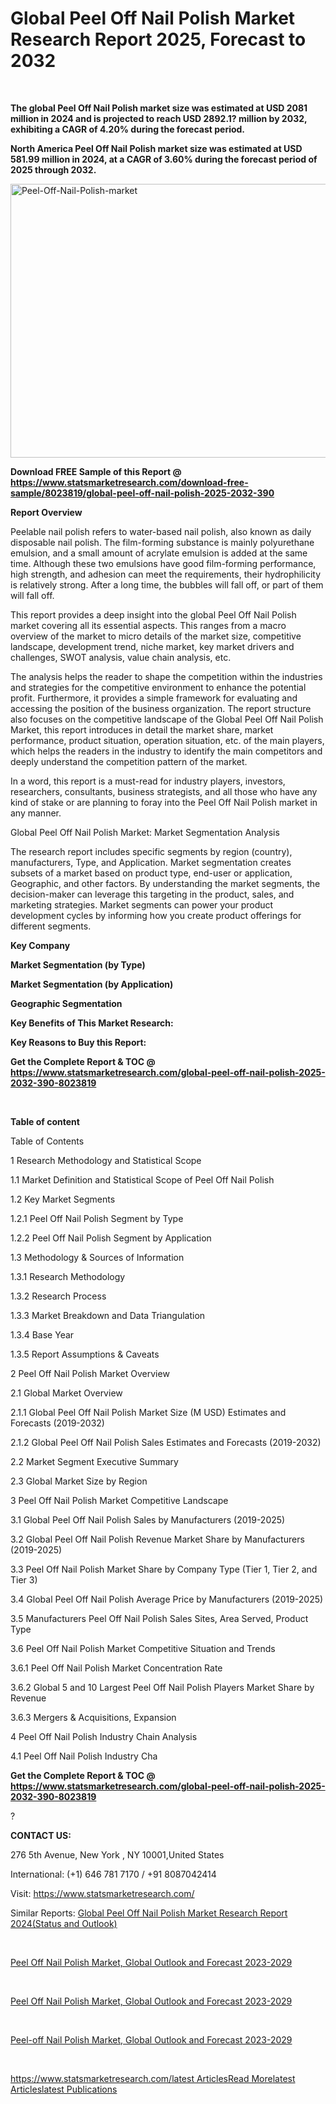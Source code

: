 <h1>Global Peel Off Nail Polish Market Research Report 2025, Forecast to 2032</h1><br/><p><strong>The global Peel Off Nail Polish market size was estimated at USD 2081 million in 2024 and is projected to reach USD 2892.1? million by 2032, exhibiting a <strong>CAGR</strong> of 4.20% during the forecast period.</strong></p>
 
 
 
 <p><strong>North America Peel Off Nail Polish market size was estimated at USD 581.99 million in 2024, at a <strong>CAGR</strong> of 3.60% during the forecast period of 2025 through 2032.</strong></p>
 
 
 
 <p><img alt="Peel-Off-Nail-Polish-market" src="https://www.grandresearchstore.com/assets/report-images/Peel_Off_Nail_Polish_market.png" style="width: 730px; height: 438px;" /></p>
 
 
 
 <p><strong>Download FREE Sample of this Report @ <a href="https://www.statsmarketresearch.com/download-free-sample/8023819/global-peel-off-nail-polish-2025-2032-390">https://www.statsmarketresearch.com/download-free-sample/8023819/global-peel-off-nail-polish-2025-2032-390</a></strong></p>
 
 
 
 <p><strong>Report Overview</strong></p>
 
 
 
 <p>Peelable nail polish refers to water-based nail polish, also known as daily disposable nail polish. The film-forming substance is mainly polyurethane emulsion, and a small amount of acrylate emulsion is added at the same time. Although these two emulsions have good film-forming performance, high strength, and adhesion can meet the requirements, their hydrophilicity is relatively strong. After a long time, the bubbles will fall off, or part of them will fall off.</p>
 
 
 
 <p>This report provides a deep insight into the global Peel Off Nail Polish market covering all its essential aspects. This ranges from a macro overview of the market to micro details of the market size, competitive landscape, development trend, niche market, key market drivers and challenges, SWOT analysis, value chain analysis, etc.</p>
 
 
 
 <p>The analysis helps the reader to shape the competition within the industries and strategies for the competitive environment to enhance the potential profit. Furthermore, it provides a simple framework for evaluating and accessing the position of the business organization. The report structure also focuses on the competitive landscape of the Global Peel Off Nail Polish Market, this report introduces in detail the market share, market performance, product situation, operation situation, etc. of the main players, which helps the readers in the industry to identify the main competitors and deeply understand the competition pattern of the market.</p>
 
 
 
 <p>In a word, this report is a must-read for industry players, investors, researchers, consultants, business strategists, and all those who have any kind of stake or are planning to foray into the Peel Off Nail Polish market in any manner.</p>
 
 
 
 <p>Global Peel Off Nail Polish Market: Market Segmentation Analysis</p>
 
 
 
 <p>The research report includes specific segments by region (country), manufacturers, Type, and Application. Market segmentation creates subsets of a market based on product type, end-user or application, Geographic, and other factors. By understanding the market segments, the decision-maker can leverage this targeting in the product, sales, and marketing strategies. Market segments can power your product development cycles by informing how you create product offerings for different segments.</p>
 
 
 
 <p><strong>Key Company</strong></p>
 
 
 
 <p><strong>Market Segmentation (by Type)</strong></p>
 
 
 
 <p><strong>Market Segmentation (<strong>by Application</strong>)</strong></p>
 
 
 
 <p><strong>Geographic Segmentation</strong></p>
 
 
 
 <p><strong>Key Benefits of This Market Research:</strong></p>
 
 
 
 <p><strong>Key <strong>Reasons to Buy</strong> this Report:</strong></p>
 
 
 
 <div><b>Get the Complete Report & TOC @ <a href="https://www.statsmarketresearch.com/global-peel-off-nail-polish-2025-2032-390-8023819">https://www.statsmarketresearch.com/global-peel-off-nail-polish-2025-2032-390-8023819</a></b></div>
 
 
 
 <p><br />
 
 <b>Table of content</b></p>
 
 
 
 <p>Table of Contents<br />
 
 1 Research Methodology and Statistical Scope<br />
 
 1.1 Market Definition and Statistical Scope of Peel Off Nail Polish<br />
 
 1.2 Key Market Segments<br />
 
 1.2.1 Peel Off Nail Polish Segment by Type<br />
 
 1.2.2 Peel Off Nail Polish Segment by Application<br />
 
 1.3 Methodology & Sources of Information<br />
 
 1.3.1 Research Methodology<br />
 
 1.3.2 Research Process<br />
 
 1.3.3 Market Breakdown and Data Triangulation<br />
 
 1.3.4 Base Year<br />
 
 1.3.5 Report Assumptions & Caveats<br />
 
 2 Peel Off Nail Polish Market Overview<br />
 
 2.1 Global Market Overview<br />
 
 2.1.1 Global Peel Off Nail Polish Market Size (M USD) Estimates and Forecasts (2019-2032)<br />
 
 2.1.2 Global Peel Off Nail Polish Sales Estimates and Forecasts (2019-2032)<br />
 
 2.2 Market Segment Executive Summary<br />
 
 2.3 Global Market Size by Region<br />
 
 3 Peel Off Nail Polish Market Competitive Landscape<br />
 
 3.1 Global Peel Off Nail Polish Sales by Manufacturers (2019-2025)<br />
 
 3.2 Global Peel Off Nail Polish Revenue Market Share by Manufacturers (2019-2025)<br />
 
 3.3 Peel Off Nail Polish Market Share by Company Type (Tier 1, Tier 2, and Tier 3)<br />
 
 3.4 Global Peel Off Nail Polish Average Price by Manufacturers (2019-2025)<br />
 
 3.5 Manufacturers Peel Off Nail Polish Sales Sites, Area Served, Product Type<br />
 
 3.6 Peel Off Nail Polish Market Competitive Situation and Trends<br />
 
 3.6.1 Peel Off Nail Polish Market Concentration Rate<br />
 
 3.6.2 Global 5 and 10 Largest Peel Off Nail Polish Players Market Share by Revenue<br />
 
 3.6.3 Mergers & Acquisitions, Expansion<br />
 
 4 Peel Off Nail Polish Industry Chain Analysis<br />
 
 4.1 Peel Off Nail Polish Industry Cha</p>
 
 
 
 <div><b>Get the Complete Report & TOC @ <a href="https://www.statsmarketresearch.com/global-peel-off-nail-polish-2025-2032-390-8023819">https://www.statsmarketresearch.com/global-peel-off-nail-polish-2025-2032-390-8023819</a></b></div>
 
 
 
 <p>? </p>
 
 
 
 <p><b>CONTACT US:</b><br />
 
 276 5th Avenue, New York , NY 10001,United States<br />
 
 International: (+1) 646 781 7170 / +91 8087042414<br />
 
 Visit: <a href="https://www.statsmarketresearch.com/">https://www.statsmarketresearch.com/</a><br />
 
 Similar Reports: <a href="https://www.statsmarketresearch.com/global-peel-off-nail-polish-2025-2032-390-8023819">Global Peel Off Nail Polish Market Research Report 2024(Status and Outlook)</a><br />
 
 <br />
 
 <a href="https://www.statsmarketresearch.com/global-peel-off-nail-polish-2025-2032-390-8023819">Peel Off Nail Polish Market, Global Outlook and Forecast 2023-2029</a><br />
 
 <br />
 
 <a href="https://www.statsmarketresearch.com/global-peel-off-nail-polish-2025-2032-390-8023819">Peel Off Nail Polish Market, Global Outlook and Forecast 2023-2029</a><br />
 
 <br />
 
 <a href="https://www.statsmarketresearch.com/global-peel-off-nail-polish-2025-2032-390-8023819">Peel-off Nail Polish Market, Global Outlook and Forecast 2023-2029</a><br />
 
 <br />
 
 <a href="https://gyeongbokgung.com">https://www.statsmarketresearch.com/</a><a href="https://hallyeomaritime.com">latest Articles</a><a href="https://jingwansa.com">Read More</a><a href="https://nguoiviet.jp/">latest Articles</a><a href="https://www.intelmarketresearch.com/">latest Publications</a></p>